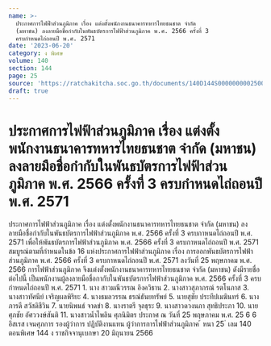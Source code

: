```yaml
---
name: >-
  ประกาศการไฟฟ้าส่วนภูมิภาค เรื่อง แต่งตั้งพนักงานธนาคารทหารไทยธนชาต จำกัด
  (มหาชน) ลงลายมือชื่อกำกับในพันธบัตรการไฟฟ้าส่วนภูมิภาค พ.ศ. 2566 ครั้งที่ 3
  ครบกำหนดไถ่ถอนปี พ.ศ. 2571
date: '2023-06-20'
category: ง พิเศษ
volume: 140
section: 144
page: 25
source: 'https://ratchakitcha.soc.go.th/documents/140D144S0000000002500.pdf'
draft: true
---
```


# ประกาศการไฟฟ้าส่วนภูมิภาค เรื่อง แต่งตั้งพนักงานธนาคารทหารไทยธนชาต จำกัด (มหาชน) ลงลายมือชื่อกำกับในพันธบัตรการไฟฟ้าส่วนภูมิภาค พ.ศ. 2566 ครั้งที่ 3 ครบกำหนดไถ่ถอนปี พ.ศ. 2571

ประกาศการไฟฟ้าส่วนภูมิภาค เรื่อง แต่งตั้งพนักงานธนาคารทหารไทยธนชาต จำกัด (มหาชน) ลงลายมือชื่อกำกับในพันธบัตรการไฟฟ้าส่วนภูมิภาค พ.ศ. 2566 ครั้งที่ 3 ครบกาหนดไถ่ถอนปี พ.ศ. 2571 เพื่อให้พันธบัตรการไฟฟ้าส่วนภูมิภาค พ.ศ. 2566 ครั้งที่ 3 ครบกาหนดไถ่ถอนปี พ.ศ. 2571 สมบูรณ์ตามที่กำหนดในข้อ 16 แห่งประกาศการไฟฟ้าส่วนภูมิภาค เรื่อง การออกพันธบัตรการไฟฟ้า ส่วนภูมิภาค พ.ศ. 2566 ครั้งที่ 3 ครบกาหนดไถ่ถอนปี พ.ศ. 2571 ลงวันที่ 25 พฤษภาคม พ.ศ. 2566 การไฟฟ้าส่วนภูมิภาค จึงแต่งตั้งพนักงานธนาคารทหารไทยธนชาต จำกัด (มหาชน) ดังมีรายชื่อต่อไปนี้ เป็นพนักงานผู้ลงลายมือชื่อกากับในพันธบัตรการไฟฟ้าส่วนภูมิภาค พ.ศ. 2566 ครั้งที่ 3 ครบกำหนดไถ่ถอนปี พ.ศ. 2571 1. นาง สาวมณีวรรณ อิงควิธาน 2. นางสาวสุภาภรณ์ รตโนภาส 3. นางสาวทัศนีย์ เจริญผลพิริยะ 4. นางธมลวรรณ ธรณ์ธันยทรัพย์ 5. นายสุชัย ประทีปเมฆินทร์ 6. นางภารดี สวัสดิชีวิน 7. นายนิพนธ์ จาดขำ 8. นางราตรี จุลธุระ 9. นางสาวดวงนภา สุทธิประภา 10. นายศุภชัย อัศววงษ์สันติ 11. นางสาวน้ำไพลิน ศุภนิมิตร ประกาศ ณ วันที่ 25 พฤษภาคม พ.ศ. 25 6 6 อิสเรส เจนศุภการ รองผู้ว่าการ ปฏิบัติงานแทน ผู้ว่าการการไฟฟ้าส่วนภูมิภาค ้ หนา 25 ่ เลม 140 ตอนพิเศษ 144 ง ราชกิจจานุเบกษา 20 มิถุนายน 2566
